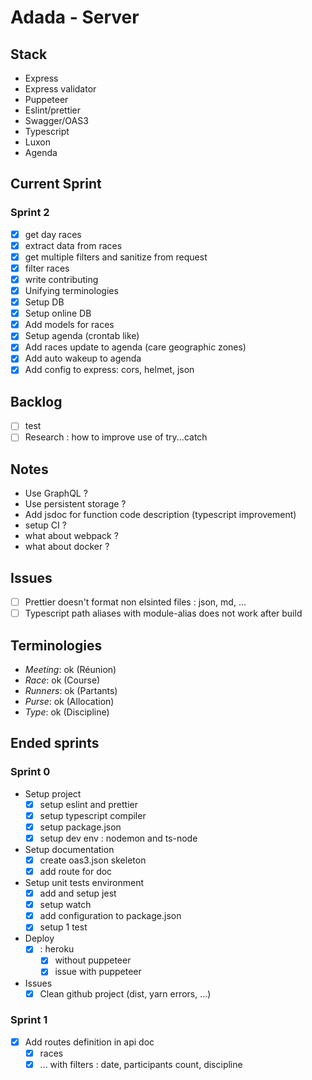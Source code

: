 # Adada - Server

## Stack
- Express
- Express validator
- Puppeteer
- Eslint/prettier
- Swagger/OAS3
- Typescript
- Luxon
- Agenda

## Current Sprint
### Sprint 2
- [x] get day races
- [x] extract data from races
- [x] get multiple filters and sanitize from request
- [x] filter races
- [x] write contributing
- [x] Unifying terminologies
- [x] Setup DB
- [x] Setup online DB
- [x] Add models for races
- [x] Setup agenda (crontab like) 
- [x] Add races update to agenda (care geographic zones)
- [x] Add auto wakeup to agenda
- [x] Add config to express: cors, helmet, json

## Backlog
- [ ] test
- [ ] Research : how to improve use of try...catch

## Notes
- Use GraphQL ?
- Use persistent storage ?
- Add jsdoc for function code description (typescript improvement)
- setup CI ?
- what about webpack ? 
- what about docker ? 

## Issues
  - [ ] Prettier doesn't format non elsinted files : json, md, ...
  - [ ] Typescript path aliases with module-alias does not work after build

## Terminologies
- *Meeting*: ok (Réunion)
- *Race*: ok (Course)
- *Runners*: ok (Partants)
- *Purse*: ok (Allocation)
- *Type*: ok (Discipline)

## Ended sprints

### Sprint 0
- Setup project 
    - [x] setup eslint and prettier
    - [x] setup typescript compiler
    - [x] setup package.json
    - [x] setup dev env : nodemon and ts-node
- Setup documentation 
    - [x] create oas3.json skeleton
    - [x] add route for doc
- Setup unit tests environment
    - [x] add and setup jest
    - [x] setup watch 
    - [x] add configuration to package.json 
    - [x] setup 1 test
- Deploy
  - [x] : heroku
    - [x] without puppeteer 
    - [x] issue with puppeteer
- Issues
  - [x] Clean github project (dist, yarn errors, ...)

### Sprint 1
- [x] Add routes definition in api doc
  - [x] races
  - [x] ... with filters : date, participants count, discipline